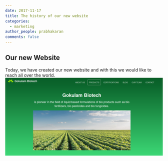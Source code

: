 ```yaml
---
date: 2017-11-17
title: The history of our new website
categories:
  - marketing
author_people: prabhakaran
comments: false
---
```

## Our new Website
Today, we have created our new website and with this we would like to reach all over the world.
![OurNewWebsite](/images/blog/post1.png)

